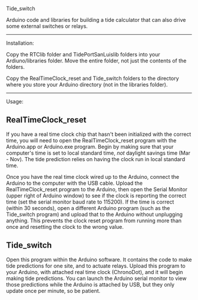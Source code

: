 Tide_switch

Arduino code and libraries for building a tide calculator that can
also drive some external switches or relays.

-----------------------------------------------
Installation:

Copy the RTClib folder and TidePortSanLuislib folders into your
Ardiuno/libraries folder. Move the entire folder, not just the
contents of the folders. 

Copy the RealTimeClock_reset and Tide_switch folders to the 
directory where you store your Arduino directory (not in the 
libraries folder). 

----------------------------------------------
Usage:

RealTimeClock_reset
--------------------------
If you have a real time clock chip that hasn't been initialized
with the correct time, you will need to open the RealTimeClock_reset
program with the Arduino.app or Arduino.exe program. Begin by making
sure that your computer's time is set to local standard time, *not*
daylight savings time (Mar - Nov). The tide prediction relies on 
having the clock run in local standard time.

Once you have the
real time clock wired up to the Arduino, connect the Arduino to the 
computer with the USB cable. Upload the RealTimeClock_reset program
to the Arduino, then open the Serial Monitor (upper right of Arduino
window) to see if the clock is reporting the correct time (set the serial 
monitor baud rate to 115200). If the time is correct (within 30 seconds),
open a different Arduino program (such as the Tide_switch program) and
upload that to the Arduino without unplugging anything. This prevents the
clock reset program from running more than once and resetting the clock to
the wrong value. 

Tide_switch
-----------------------
Open this program within the Arduino software. It contains the code to
make tide predictions for one site, and to actuate relays. Upload this 
program to your Arduino, with attached real time clock (ChronoDot), and
it will begin making tide predictions. You can launch the Arduino serial
monitor to view those predictions while the Arduino is attached by USB, 
but they only update once per minute, so be patient. 




